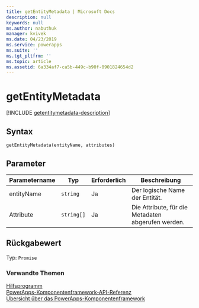 ```yaml
---
title: getEntityMetadata | Microsoft Docs
description: null
keywords: null
ms.author: nabuthuk
manager: kvivek
ms.date: 04/23/2019
ms.service: powerapps
ms.suite: ''
ms.tgt_pltfrm: ''
ms.topic: article
ms.assetid: 6a334af7-ca5b-449c-b90f-0901824654d2
---
```


# <a name="getentitymetadata"></a>getEntityMetadata

[!INCLUDE [getentitymetadata-description](includes/getentitymetadata-description.md)]

## <a name="syntax"></a>Syntax

`getEntityMetadata(entityName, attributes)`

## <a name="parameters"></a>Parameter

| Parametername|Typ|Erforderlich|Beschreibung|
| ------------- |----|--------|-----------|
|entityName|`string`|Ja|Der logische Name der Entität.|
|Attribute|`string[]`|Ja|Die Attribute, für die Metadaten abgerufen werden.

## <a name="return-value"></a>Rückgabewert

Typ: `Promise`


### <a name="related-topics"></a>Verwandte Themen

[Hilfsprogramm](../utility.md)<br/>
[PowerApps-Komponentenframework-API-Referenz](../../reference/index.md)<br/>
[Übersicht über das PowerApps-Komponentenframework](../../overview.md)